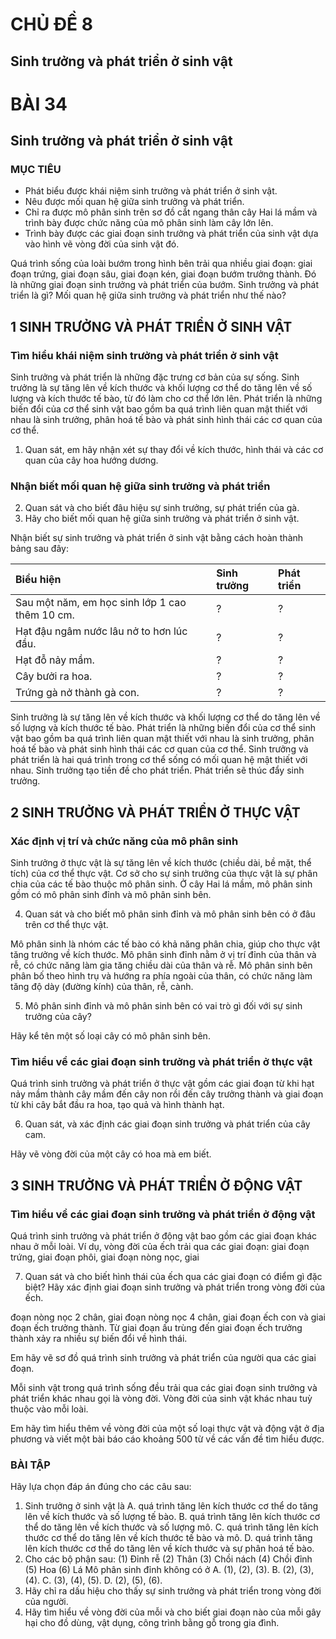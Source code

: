 # CHỦ ĐỀ 8

## Sinh trưởng và phát triển ở sinh vật

# BÀI 34

## Sinh trưởng và phát triển ở sinh vật

### MỤC TIÊU
*   Phát biểu được khái niệm sinh trưởng và phát triển ở sinh vật.
*   Nêu được mối quan hệ giữa sinh trưởng và phát triển.
*   Chỉ ra được mô phân sinh trên sơ đồ cắt ngang thân cây Hai lá mầm và trình bày được chức năng của mô phân sinh làm cây lớn lên.
*   Trình bày được các giai đoạn sinh trưởng và phát triển của sinh vật dựa vào hình vẽ vòng đời của sinh vật đó.

Quá trình sống của loài bướm trong hình bên trải qua nhiều giai đoạn: giai đoạn trứng, giai đoạn sâu, giai đoạn kén, giai đoạn bướm trưởng thành. Đó là những giai đoạn sinh trưởng và phát triển của bướm.
Sinh trưởng và phát triển là gì? Mối quan hệ giữa sinh trưởng và phát triển như thế nào?

## 1 SINH TRƯỞNG VÀ PHÁT TRIỂN Ở SINH VẬT

### Tìm hiểu khái niệm sinh trưởng và phát triển ở sinh vật

Sinh trưởng và phát triển là những đặc trưng cơ bản của sự sống.
Sinh trưởng là sự tăng lên về kích thước và khối lượng cơ thể do tăng lên về số lượng và kích thước tế bào, từ đó làm cho cơ thể lớn lên. Phát triển là những biến đổi của cơ thể sinh vật bao gồm ba quá trình liên quan mật thiết với nhau là sinh trưởng, phân hoá tế bào và phát sinh hình thái các cơ quan của cơ thể.

1.  Quan sát, em hãy nhận xét sự thay đổi về kích thước, hình thái và các cơ quan của cây hoa hướng dương.

### Nhận biết mối quan hệ giữa sinh trưởng và phát triển

2.  Quan sát và cho biết đâu hiệu sự sinh trưởng, sự phát triển của gà.
3.  Hãy cho biết mối quan hệ giữa sinh trưởng và phát triển ở sinh vật.

Nhận biết sự sinh trưởng và phát triển ở sinh vật bằng cách hoàn thành bảng sau đây:

| Biểu hiện                          | Sinh trưởng | Phát triển |
| :--------------------------------- | :---------- | :---------- |
| Sau một năm, em học sinh lớp 1 cao thêm 10 cm. | ?           | ?           |
| Hạt đậu ngâm nước lâu nở to hơn lúc đầu. | ?           | ?           |
| Hạt đỗ nảy mầm.                    | ?           | ?           |
| Cây bưởi ra hoa.                   | ?           | ?           |
| Trứng gà nở thành gà con.          | ?           | ?           |

Sinh trưởng là sự tăng lên về kích thước và khối lượng cơ thể do tăng lên về số lượng và kích thước tế bào.
Phát triển là những biến đổi của cơ thể sinh vật bao gồm ba quá trình liên quan mật thiết với nhau là sinh trưởng, phân hoá tế bào và phát sinh hình thái các cơ quan của cơ thể.
Sinh trưởng và phát triển là hai quá trình trong cơ thể sống có mối quan hệ mật thiết với nhau. Sinh trưởng tạo tiền đề cho phát triển. Phát triển sẽ thúc đẩy sinh trưởng.

## 2 SINH TRƯỞNG VÀ PHÁT TRIỂN Ở THỰC VẬT

### Xác định vị trí và chức năng của mô phân sinh

Sinh trưởng ở thực vật là sự tăng lên về kích thước (chiều dài, bề mặt, thể tích) của cơ thể thực vật. Cơ sở cho sự sinh trưởng của thực vật là sự phân chia của các tế bào thuộc mô phân sinh. Ở cây Hai lá mầm, mô phân sinh gồm có mô phân sinh đỉnh và mô phân sinh bên.

4.  Quan sát và cho biết mô phân sinh đỉnh và mô phân sinh bên có ở đâu trên cơ thể thực vật.

Mô phân sinh là nhóm các tế bào có khả năng phân chia, giúp cho thực vật tăng trưởng về kích thước. Mô phân sinh đỉnh nằm ở vị trí đỉnh của thân và rễ, có chức năng làm gia tăng chiều dài của thân và rễ. Mô phân sinh bên phân bố theo hình trụ và hướng ra phía ngoài của thân, có chức năng làm tăng độ dày (đường kính) của thân, rễ, cành.

5.  Mô phân sinh đỉnh và mô phân sinh bên có vai trò gì đối với sự sinh trưởng của cây?

Hãy kể tên một số loại cây có mô phân sinh bên.

### Tìm hiểu về các giai đoạn sinh trưởng và phát triển ở thực vật

Quá trình sinh trưởng và phát triển ở thực vật gồm các giai đoạn từ khi hạt nảy mầm thành cây mầm đến cây non rồi đến cây trưởng thành và giai đoạn từ khi cây bắt đầu ra hoa, tạo quả và hình thành hạt.

6.  Quan sát, và xác định các giai đoạn sinh trưởng và phát triển của cây cam.

Hãy vẽ vòng đời của một cây có hoa mà em biết.

## 3 SINH TRƯỞNG VÀ PHÁT TRIỂN Ở ĐỘNG VẬT

### Tìm hiểu về các giai đoạn sinh trưởng và phát triển ở động vật

Quá trình sinh trưởng và phát triển ở động vật bao gồm các giai đoạn khác nhau ở mỗi loài. Ví dụ, vòng đời của ếch trải qua các giai đoạn: giai đoạn trứng, giai đoạn phôi, giai đoạn nòng nọc, giai

7.  Quan sát và cho biết hình thái của ếch qua các giai đoạn có điểm gì đặc biệt? Hãy xác định giai đoạn sinh trưởng và phát triển trong vòng đời của ếch.

đoạn nòng nọc 2 chân, giai đoạn nòng nọc 4 chân, giai đoạn ếch con và giai đoạn ếch trưởng thành. Từ giai đoạn ấu trùng đến giai đoạn ếch trưởng thành xảy ra nhiều sự biến đổi về hình thái.

Em hãy vẽ sơ đồ quá trình sinh trưởng và phát triển của người qua các giai đoạn.

Mỗi sinh vật trong quá trình sống đều trải qua các giai đoạn sinh trưởng và phát triển khác nhau gọi là vòng đời. Vòng đời của sinh vật khác nhau tuỳ thuộc vào mỗi loài.

Em hãy tìm hiểu thêm về vòng đời của một số loại thực vật và động vật ở địa phương và viết một bài báo cáo khoảng 500 từ về các vấn đề tìm hiểu được.

### BÀI TẬP

Hãy lựa chọn đáp án đúng cho các câu sau:
1. Sinh trưởng ở sinh vật là
    A. quá trình tăng lên kích thước cơ thể do tăng lên về kích thước và số lượng tế bào.
    B. quá trình tăng lên kích thước cơ thể do tăng lên về kích thước và số lượng mô.
    C. quá trình tăng lên kích thước cơ thể do tăng lên về kích thước tế bào và mô.
    D. quá trình tăng lên kích thước cơ thể do tăng lên về kích thước và sự phân hoá tế bào.
2. Cho các bộ phận sau:
    (1) Đỉnh rễ (2) Thân (3) Chồi nách
    (4) Chồi đỉnh (5) Hoa (6) Lá
    Mô phân sinh đỉnh không có ở
    A. (1), (2), (3). B. (2), (3), (4). C. (3), (4), (5). D. (2), (5), (6).
3. Hãy chỉ ra dấu hiệu cho thấy sự sinh trưởng và phát triển trong vòng đời của người.
4. Hãy tìm hiểu về vòng đời của mỗi và cho biết giai đoạn nào của mỗi gây hại cho đồ dùng, vật dụng, công trình bằng gỗ trong gia đình.
